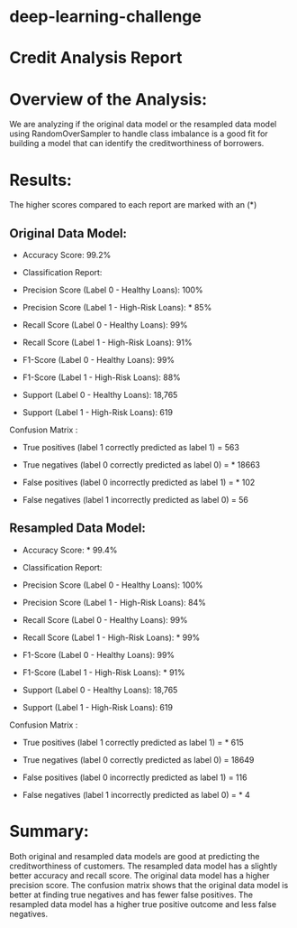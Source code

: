 # deep-learning-challenge

# Credit Analysis Report

# Overview of the Analysis:
We are analyzing if the original data model or the resampled data model using RandomOverSampler to handle class imbalance is a good fit for building a model that can identify the creditworthiness of borrowers.

# Results:
The higher scores compared to each report are marked with an (*)

## Original Data Model:

- Accuracy Score: 99.2%

- Classification Report:

- Precision Score (Label 0 - Healthy Loans): 100%

- Precision Score (Label 1 - High-Risk Loans): * 85%

- Recall Score (Label 0 - Healthy Loans): 99%

- Recall Score (Label 1 - High-Risk Loans): 91%

- F1-Score (Label 0 - Healthy Loans): 99%

- F1-Score (Label 1 - High-Risk Loans): 88%

- Support (Label 0 - Healthy Loans): 18,765

- Support (Label 1 - High-Risk Loans): 619

Confusion Matrix :

- True positives (label 1 correctly predicted as label 1) = 563

- True negatives (label 0 correctly predicted as label 0) = * 18663

- False positives (label 0 incorrectly predicted as label 1) = * 102

- False negatives (label 1 incorrectly predicted as label 0) = 56

## Resampled Data Model:

- Accuracy Score: * 99.4%

- Classification Report:

- Precision Score (Label 0 - Healthy Loans): 100%

- Precision Score (Label 1 - High-Risk Loans): 84%

- Recall Score (Label 0 - Healthy Loans): 99%

- Recall Score (Label 1 - High-Risk Loans): * 99%

- F1-Score (Label 0 - Healthy Loans): 99%

- F1-Score (Label 1 - High-Risk Loans): * 91%

- Support (Label 0 - Healthy Loans): 18,765

- Support (Label 1 - High-Risk Loans): 619

Confusion Matrix :

- True positives (label 1 correctly predicted as label 1) = * 615

- True negatives (label 0 correctly predicted as label 0) = 18649

- False positives (label 0 incorrectly predicted as label 1) = 116

- False negatives (label 1 incorrectly predicted as label 0) = * 4

# Summary:

Both original and resampled data models are good at predicting the creditworthiness of customers. The resampled data model has a slightly better accuracy and recall score. The original data model has a higher precision score. The confusion matrix shows that the original data model is better at finding true negatives and has fewer false positives. The resampled data model has a higher true positive outcome and less false negatives. 
